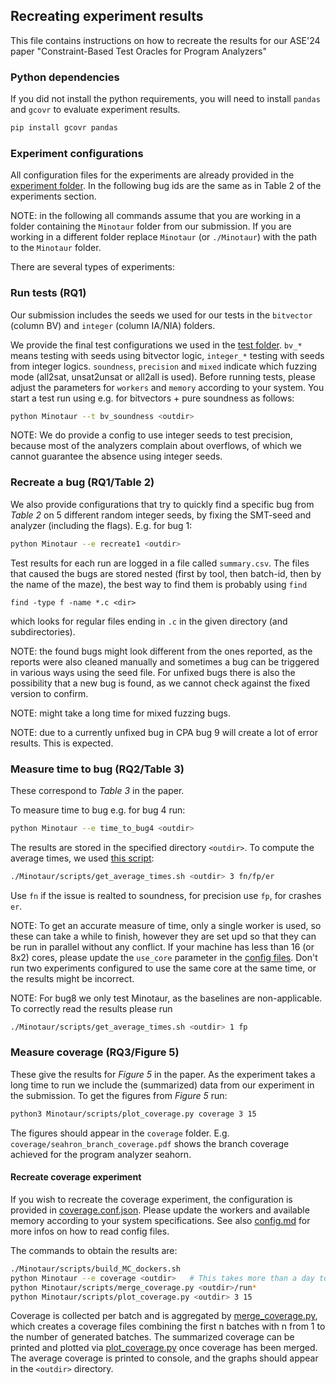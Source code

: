 ## Recreating experiment results
This file contains instructions on how to recreate the results for our ASE'24 paper "Constraint-Based Test Oracles for Program Analyzers"
### Python dependencies
If you did not install the python requirements, you will need to install `pandas` and `gcovr` to evaluate experiment results.
```bash
pip install gcovr pandas
```
### Experiment configurations
All configuration files for the experiments are already provided in the [experiment folder](experiments). 
In the following bug ids are the same as in Table 2 of the experiments section.

NOTE: in the following all commands assume that you are working in a folder containing the `Minotaur` folder from our submission. If you are working in a different folder replace `Minotaur` (or `./Minotaur`) with the path to the `Minotaur` folder.

There are several types of experiments:
### Run tests (RQ1)
Our submission includes the seeds we used for our tests in the `bitvector` (column BV) and `integer` (column IA/NIA) folders.

We provide the final test configurations we used in the [test folder](test).
`bv_*` means testing with seeds using bitvector logic, `integer_*` testing with seeds from integer logics.
`soundness`, `precision` and `mixed` indicate which fuzzing mode (all2sat, unsat2unsat or all2all is used). 
Before running tests, please adjust the parameters for `workers` and `memory` according to your system.
You start a test run using e.g. for bitvectors + pure soundness as follows:
```bash
python Minotaur --t bv_soundness <outdir>
```
NOTE: We do provide a config to use integer seeds to test precision, because most of the analyzers
complain about overflows, of which we cannot guarantee the absence using integer seeds.

### Recreate a bug (RQ1/Table 2)
We also provide configurations that try to quickly find a specific bug from *Table 2* on 5 different random integer seeds, by fixing the SMT-seed and analyzer (including the flags). E.g. for bug 1:
```bash
python Minotaur --e recreate1 <outdir>
```
Test results for each run are logged in a file called `summary.csv`. The files that caused the bugs are stored nested (first by tool, then batch-id, then by the name of the maze), the best way to find them is probably using `find`

```
find -type f -name *.c <dir> 
```
which looks for regular files ending in `.c` in the given directory (and subdirectories). 

NOTE: the found bugs might look different from the ones reported, as the reports were also cleaned manually and sometimes a bug can be triggered in various ways using the seed file. For unfixed bugs there is also the possibility that a new bug is found, as we cannot check against the fixed version to confirm.

NOTE: might take a long time for mixed fuzzing bugs.

NOTE: due to a currently unfixed bug in CPA bug 9 will create a lot of error results. This is expected.

### Measure time to bug (RQ2/Table 3)
These correspond to *Table 3* in the paper. 

To measure time to bug e.g. for bug 4 run:
```bash
python Minotaur --e time_to_bug4 <outdir>
```
The results are stored in the specified directory `<outdir>`. To compute the average times, we used [this script](scripts/get_average_times.py):
```bash
./Minotaur/scripts/get_average_times.sh <outdir> 3 fn/fp/er
```
Use `fn` if the issue is realted to soundness, for precision use `fp`, for crashes `er`.

NOTE: To get an accurate measure of time, only a single worker is used, so these can take a while to finish, however they are set upd so that they can be run in parallel without any conflict. If your machine has less than 16 (or 8x2) cores, please update the `use_core` parameter in the [config files](experiments). Don't run two experiments configured to use the same core at the same time, or the results might be incorrect. 

NOTE: For bug8 we only test Minotaur, as the baselines are non-applicable. To correctly read the results please run
```bash
./Minotaur/scripts/get_average_times.sh <outdir> 1 fp
```

### Measure coverage (RQ3/Figure 5)
These give the results for *Figure 5* in the paper.
As the experiment takes a long time to run we include the (summarized) data from our experiment in the submission.
To get the figures from *Figure 5* run:
```bash
python3 Minotaur/scripts/plot_coverage.py coverage 3 15
```
The figures should appear in the `coverage` folder. E.g. `coverage/seahron_branch_coverage.pdf` shows the branch coverage achieved for the program analyzer seahorn.

#### Recreate coverage experiment
If you wish to recreate the coverage experiment, the configuration is provided in [coverage.conf.json](experiments/coverage.conf.json). Please update the workers and available memory according to your system specifications. See also [config.md](config.md) for more infos on how to read config files.

The commands to obtain the results are: 
```bash
./Minotaur/scripts/build_MC_dockers.sh
python Minotaur --e coverage <outdir>   # This takes more than a day to run on a server 
python Minotaur/scripts/merge_coverage.py <outdir>/run*
python Minotaur/scripts/plot_coverage.py <outdir> 3 15
```
Coverage is collected per batch and is aggregated by [merge_coverage.py](scripts/merge_coverage.py), which creates a coverage files combining the first n batches with n from 1 to the number of generated batches. The summarized coverage can be printed and plotted via [plot_coverage.py](script/plot_coverage.py) once coverage has been merged.
The average coverage is printed to console, and the graphs should appear in the `<outdir>` directory.
